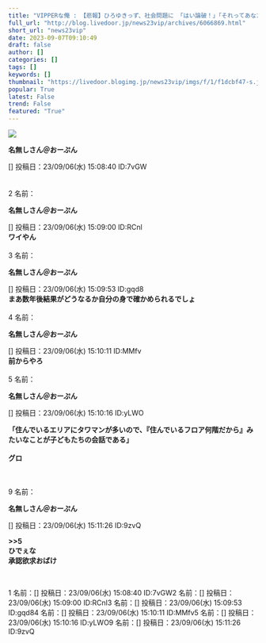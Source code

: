 ```yaml
---
title: "VIPPERな俺 : 【悲報】ひろゆきっず、社会問題に 「はい論破！」「それってあなたの感想ですよね？」“マウント小学生”増加 親は困惑"
full_url: "http://blog.livedoor.jp/news23vip/archives/6066869.html"
short_url: "news23vip"
date: 2023-09-07T09:10:49
draft: false
author: []
categories: []
tags: []
keywords: []
thumbnail: "https://livedoor.blogimg.jp/news23vip/imgs/f/1/f1dcbf47-s.jpg"
popular: True
latest: False
trend: False
featured: "True"
---
```


![](https://livedoor.blogimg.jp/news23vip/imgs/f/1/f1dcbf47-s.jpg)

<div><p><b>名無しさん＠おーぷん</b></p>[] 投稿日：23/09/06(水) 15:08:40 ID:7vGW<br> <br> <br> 2 名前：<p><b>名無しさん＠おーぷん</b></p>[] 投稿日：23/09/06(水) 15:09:00 ID:RCnl<br> <b>ワイやん</b><br> <br> 3 名前：<p><b>名無しさん＠おーぷん</b></p>[] 投稿日：23/09/06(水) 15:09:53 ID:gqd8<br> <b>まあ数年後結果がどうなるか自分の身で確かめられるでしょ</b><br> <br> 4 名前：<p><b>名無しさん＠おーぷん</b></p>[] 投稿日：23/09/06(水) 15:10:11 ID:MMfv<br> <b>前からやろ</b><br> <br> 5 名前：<p><b>名無しさん＠おーぷん</b></p>[] 投稿日：23/09/06(水) 15:10:16 ID:yLWO<br> <p><b>「住んでいるエリアにタワマンが多いので、『住んでいるフロア何階だから』みたいなことが子どもたちの会話である」<br> <br> グロ</b></p><br> <br> 9 名前：<p><b>名無しさん＠おーぷん</b></p>[] 投稿日：23/09/06(水) 15:11:26 ID:9zvQ<br> <b><p>>>5<br> ひでぇな<br> 承認欲求おばけ</p></b><br> <a name="more"></a> <p> </p> <p id="ad2"></p> <p>1 名前：[] 投稿日：23/09/06(水) 15:08:40 ID:7vGW2 名前：[] 投稿日：23/09/06(水) 15:09:00 ID:RCnl3 名前：[] 投稿日：23/09/06(水) 15:09:53 ID:gqd84 名前：[] 投稿日：23/09/06(水) 15:10:11 ID:MMfv5 名前：[] 投稿日：23/09/06(水) 15:10:16 ID:yLWO9 名前：[] 投稿日：23/09/06(水) 15:11:26 ID:9zvQ</p></div>